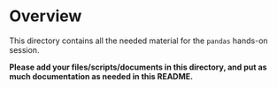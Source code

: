 # Overview

This directory contains all the needed material for the `pandas` hands-on session.

**Please add your files/scripts/documents in this directory, and put as much documentation as needed in this README.**